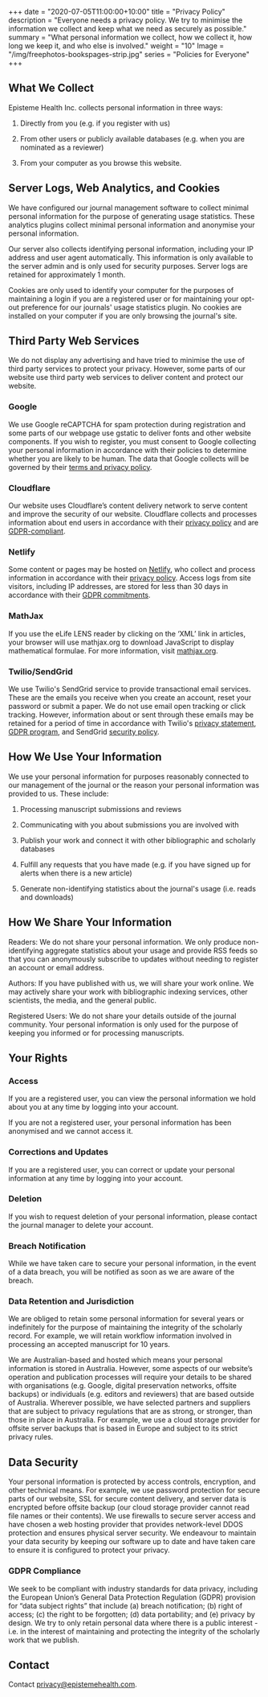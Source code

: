 +++
date = "2020-07-05T11:00:00+10:00"
title = "Privacy Policy"
description = "Everyone needs a privacy policy. We try to minimise the information we collect and keep what we need as securely as possible."
summary = "What personal information we collect, how we collect it, how long we keep it, and who else is involved."
weight = "10"
Image = "/img/freephotos-bookspages-strip.jpg"
series = "Policies for Everyone"
+++

## What We Collect

Episteme Health Inc. collects personal information in three ways:

1. Directly from you (e.g. if you register with us)

2. From other users or publicly available databases (e.g. when you are nominated as a reviewer)

3. From your computer as you browse this website.

## Server Logs, Web Analytics, and Cookies

We have configured our journal management software to collect minimal personal information for the purpose of generating usage statistics. These analytics plugins collect minimal personal information and anonymise your personal information.

Our server also collects identifying personal information, including your IP address and user agent automatically. This information is only available to the server admin and is only used for security purposes. Server logs are retained for approximately 1 month.

Cookies are only used to identify your computer for the purposes of maintaining a login if you are a registered user or for maintaining your opt-out preference for our journals' usage statistics plugin. No cookies are installed on your computer if you are only browsing the journal's site.

## Third Party Web Services

We do not display any advertising and have tried to minimise the use of third party services to protect your privacy. However, some parts of our website use third party web services to deliver content and protect our website.

### Google

We use Google reCAPTCHA for spam protection during registration and some parts of our webpage use gstatic to deliver fonts and other website components. If you wish to register, you must consent to Google collecting your personal information in accordance with their policies to determine whether you are likely to be human. The data that Google collects will be governed by their [terms and privacy policy](https://policies.google.com/privacy).

### Cloudflare

Our website uses Cloudflare’s content delivery network to serve content and improve the security of our website. Cloudflare collects and processes information about end users in accordance with their [privacy policy](https://www.cloudflare.com/privacypolicy/) and are [GDPR-compliant](https://www.cloudflare.com/gdpr/introduction/).

### Netlify

Some content or pages may be hosted on [Netlify](https://www.netlify.com/), who collect and process information in accordance with their [privacy policy](https://www.netlify.com/privacy/). Access logs from site visitors, including IP addresses, are stored for less than 30 days in accordance with their [GDPR commitments](https://www.netlify.com/gdpr/).

### MathJax

If you use the eLife LENS reader by clicking on the ‘XML’ link in articles, your browser will use mathjax.org to download JavaScript to display mathematical formulae. For more information, visit [mathjax.org](https://www.mathjax.org/).

### Twilio/SendGrid

We use Twilio's SendGrid service to provide transactional email services. These are the emails you receive when you create an account, reset your password or submit a paper. We do not use email open tracking or click tracking. However, information about or sent through these emails may be retained for a period of time in accordance with Twilio's [privacy statement](https://www.twilio.com/legal/privacy), [GDPR program](https://www.twilio.com/gdpr), and SendGrid [security policy](https://sendgrid.com/policies/security/).

## How We Use Your Information

We use your personal information for purposes reasonably connected to our management of the journal or the reason your personal information was provided to us. These include:

1. Processing manuscript submissions and reviews

2. Communicating with you about submissions you are involved with

3. Publish your work and connect it with other bibliographic and scholarly databases

4. Fulfill any requests that you have made (e.g. if you have signed up for alerts when there is a new article)

5. Generate non-identifying statistics about the journal's usage (i.e. reads and downloads)

## How We Share Your Information

Readers: We do not share your personal information. We only produce non-identifying aggregate statistics about your usage and provide RSS feeds so that you can anonymously subscribe to updates without needing to register an account or email address.

Authors: If you have published with us, we will share your work online. We may actively share your work with bibliographic indexing services, other scientists, the media, and the general public.

Registered Users: We do not share your details outside of the journal community. Your personal information is only used for the purpose of keeping you informed or for processing manuscripts.

## Your Rights

### Access

If you are a registered user, you can view the personal information we hold about you at any time by logging into your account.

If you are not a registered user, your personal information has been anonymised and we cannot access it.

### Corrections and Updates

If you are a registered user, you can correct or update your personal information at any time by logging into your account.

### Deletion

If you wish to request deletion of your personal information, please contact the journal manager to delete your account.

### Breach Notification

While we have taken care to secure your personal information, in the event of a data breach, you will be notified as soon as we are aware of the breach.

### Data Retention and Jurisdiction

We are obliged to retain some personal information for several years or indefinitely for the purpose of maintaining the integrity of the scholarly record. For example, we will retain workflow information involved in processing an accepted manuscript for 10 years.

We are Australian-based and hosted which means your personal information is stored in Australia. However, some aspects of our website’s operation and publication processes will require your details to be shared with organisations (e.g. Google, digital preservation networks, offsite backups) or individuals (e.g. editors and reviewers) that are based outside of Australia. Wherever possible, we have selected partners and suppliers that are subject to privacy regulations that are as strong, or stronger, than those in place in Australia. For example, we use a cloud storage provider for offsite server backups that is based in Europe and subject to its strict privacy rules.

## Data Security

Your personal information is protected by access controls, encryption, and other technical means. For example, we use password protection for secure parts of our website, SSL for secure content delivery, and server data is encrypted before offsite backup (our cloud storage provider cannot read file names or their contents). We use firewalls to secure server access and have chosen a web hosting provider that provides network-level DDOS protection and ensures physical server security. We endeavour to maintain your data security by keeping our software up to date and have taken care to ensure it is configured to protect your privacy.

### GDPR Compliance

We seek to be compliant with industry standards for data privacy, including the European Union’s General Data Protection Regulation (GDPR) provision for “data subject rights” that include (a) breach notification; (b) right of access; (&#99;) the right to be forgotten; (d) data portability; and (e) privacy by design. We try to only retain personal data where there is a public interest - i.e. in the interest of maintaining and protecting the integrity of the scholarly work that we publish.

## Contact

Contact privacy@epistemehealth.com.

